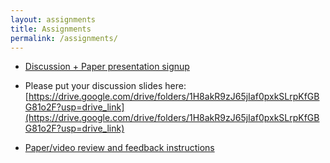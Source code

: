 ```yaml
---
layout: assignments
title: Assignments
permalink: /assignments/
---
```


 - [Discussion + Paper presentation signup](https://docs.google.com/spreadsheets/d/1kzA7vHxICXo9fxbw3XSLXH--YxZpQS4mibU4iw-4paI/edit?gid=0#gid=0)
 - Please put your discussion slides here:[https://drive.google.com/drive/folders/1H8akR9zJ65jIaf0pxkSLrpKfGBG81o2F?usp=drive_link](https://drive.google.com/drive/folders/1H8akR9zJ65jIaf0pxkSLrpKfGBG81o2F?usp=drive_link)

 - [Paper/video review and feedback instructions](https://docs.google.com/document/d/1rZq4F2oE2RDwwsunrJCTt0psy1ubpDDufUB5G_Zh1oQ/edit?tab=t.0)